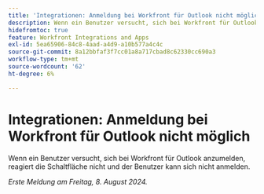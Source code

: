 ```yaml
---
title: 'Integrationen: Anmeldung bei Workfront für Outlook nicht möglich'
description: Wenn ein Benutzer versucht, sich bei Workfront für Outlook anzumelden, reagiert die Schaltfläche nicht und der Benutzer kann sich nicht anmelden.
hidefromtoc: true
feature: Workfront Integrations and Apps
exl-id: 5ea65906-84c8-4aad-a4d9-a10b577a4c4c
source-git-commit: 8a12bbfaf3f7cc01a8a717cbad8c62330cc690a3
workflow-type: tm+mt
source-wordcount: '62'
ht-degree: 6%

---
```


# Integrationen: Anmeldung bei Workfront für Outlook nicht möglich

<!--
>[!NOTE]
>
>This issue was resolved on October 21, 2024.
-->

Wenn ein Benutzer versucht, sich bei Workfront für Outlook anzumelden, reagiert die Schaltfläche nicht und der Benutzer kann sich nicht anmelden.

_Erste Meldung am Freitag, 8. August 2024._
